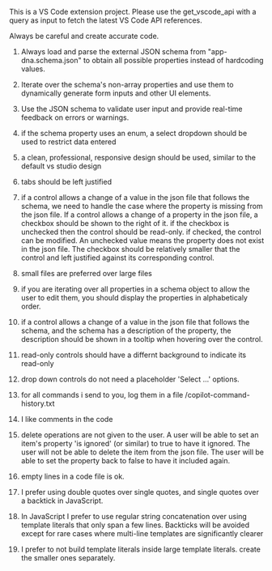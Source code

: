 <!-- Use this file to provide workspace-specific custom instructions to Copilot. For more details, visit https://code.visualstudio.com/docs/copilot/copilot-customization#_use-a-githubcopilotinstructionsmd-file -->

This is a VS Code extension project. Please use the get_vscode_api with a query as input to fetch the latest VS Code API references.

Always be careful and create accurate code.

1. Always load and parse the external JSON schema from "app-dna.schema.json" to obtain all possible properties instead of hardcoding values.

2. Iterate over the schema's non-array properties and use them to dynamically generate form inputs and other UI elements.

3. Use the JSON schema to validate user input and provide real-time feedback on errors or warnings.

4. if the schema property uses an enum, a select dropdown should be used to restrict data entered

5. a clean, professional, responsive design should be used, similar to the default vs studio design


6. tabs should be left justified

7. if a control allows a change of a value in the json file that follows the schema, we need to handle the case where the property is missing from the json file. If a control allows a change of a property in the json file, a checkbox should be shown to the right of it.  if the checkbox is unchecked then the control should be read-only. if checked, the control can be modified.  An unchecked value means the property does not exist in the json file. The checkbox should be relatively smaller that the control and left justified against its corresponding control.

8. small files are preferred over large files

9. if you are iterating over all properties in a schema object to allow the user to edit them, you should display the properties in alphabeticaly order.

10. if a control allows a change of a value in the json file that follows the schema, and the schema has a description of the property, the description should be shown in a tooltip when hovering over the control.

11. read-only controls should have a differnt background to indicate its read-only
 
12. drop down controls do not need a placeholder 'Select ...' options.

13. for all commands i send to you, log them in a file /copilot-command-history.txt

14. I like comments in the code

15. delete operations are not given to the user.  A user will be able to set an item's property 'is ignored' (or similar) to true to have it ignored.  The user will not be able to delete the item from the json file.  The user will be able to set the property back to false to have it included again.

16. empty lines in a code file is ok.

17. I prefer using double quotes over single quotes, and single quotes over a backtick in JavaScript.

18. In JavaScript I prefer to use regular string concatenation over using template literals that only span a few lines. Backticks will be avoided except for rare cases where multi-line templates are significantly clearer

19. I prefer to not build template literals inside large template literals. create the smaller ones separately.

